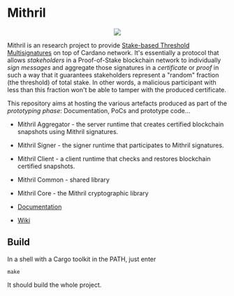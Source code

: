 # Mithril

<div align="center">
  <a href='https://github.com/input-output-hk/mithril/actions'>
    <img src="https://github.com/input-output-hk/mithril/actions/workflows/ci.yml/badge.svg" />
  </a>
</div>

Mithril is an research project to provide [Stake-based Threshold Multisignatures](https://iohk.io/en/research/library/papers/mithrilstake-based-threshold-multisignatures/) on top of Cardano network. It's essentially a protocol that allows _stakeholders_ in a Proof-of-Stake blockchain network to individually _sign messages_ and aggregate those signatures in a _certificate_ or _proof_ in such a way that it guarantees stakeholders represent a "random" fraction (the threshold) of total stake. In other words, a malicious participant with less than this fraction won't be able to tamper with the produced certificate.

This repository aims at hosting the various artefacts produced as part of the _prototyping phase_: Documentation, PoCs and prototype code...

* Mithril Aggregator - the server runtime that creates certified blockchain snapshots using Mithril signatures.
* Mithril Signer - the signer runtime that participates to Mithril signatures.
* Mithril Client - a client runtime that checks and restores blockchain certified snapshots.
* Mithril Common - shared library
* Mithril Core - the Mithril cryptographic library

* [Documentation](./docs)
* [Wiki](https://github.com/input-output-hk/mithril/wiki)

## Build

In a shell with a Cargo toolkit in the PATH, just enter

 `make`

 It should build the whole project.

